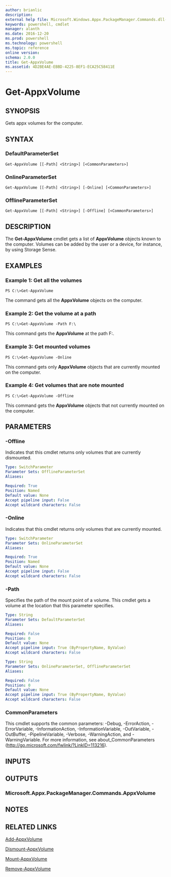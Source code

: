 ```yaml
---
author: brianlic
description: 
external help file: Microsoft.Windows.Appx.PackageManager.Commands.dll-Help.xml
keywords: powershell, cmdlet
manager: alanth
ms.date: 2016-12-20
ms.prod: powershell
ms.technology: powershell
ms.topic: reference
online version: 
schema: 2.0.0
title: Get-AppxVolume
ms.assetid: 4D2BE4AE-EBBD-4225-8EF1-ECA25C58411E
---
```


# Get-AppxVolume

## SYNOPSIS
Gets appx volumes for the computer.

## SYNTAX

### DefaultParameterSet
```
Get-AppxVolume [[-Path] <String>] [<CommonParameters>]
```

### OnlineParameterSet
```
Get-AppxVolume [[-Path] <String>] [-Online] [<CommonParameters>]
```

### OfflineParameterSet
```
Get-AppxVolume [[-Path] <String>] [-Offline] [<CommonParameters>]
```

## DESCRIPTION
The **Get-AppxVolume** cmdlet gets a list of **AppxVolume** objects known to the computer.
Volumes can be added by the user or a device, for instance, by using Storage Sense.

## EXAMPLES

### Example 1: Get all the volumes
```
PS C:\>Get-AppxVolume
```

The command gets all the **AppxVolume** objects on the computer.

### Example 2: Get the volume at a path
```
PS C:\>Get-AppxVolume -Path F:\
```

This command gets the **AppxVolume** at the path F:\.

### Example 3: Get mounted volumes
```
PS C:\>Get-AppxVolume -Online
```

This command gets only **AppxVolume** objects that are currently mounted on the computer.

### Example 4: Get volumes that are note mounted
```
PS C:\>Get-AppxVolume -Offline
```

This command gets the **AppxVolume** objects that not currently mounted on the computer.

## PARAMETERS

### -Offline
Indicates that this cmdlet returns only volumes that are currently dismounted.

```yaml
Type: SwitchParameter
Parameter Sets: OfflineParameterSet
Aliases: 

Required: True
Position: Named
Default value: None
Accept pipeline input: False
Accept wildcard characters: False
```

### -Online
Indicates that this cmdlet returns only volumes that are currently mounted.

```yaml
Type: SwitchParameter
Parameter Sets: OnlineParameterSet
Aliases: 

Required: True
Position: Named
Default value: None
Accept pipeline input: False
Accept wildcard characters: False
```

### -Path
Specifies the path of the mount point of a volume.
This cmdlet gets a volume at the location that this parameter specifies.

```yaml
Type: String
Parameter Sets: DefaultParameterSet
Aliases: 

Required: False
Position: 0
Default value: None
Accept pipeline input: True (ByPropertyName, ByValue)
Accept wildcard characters: False
```

```yaml
Type: String
Parameter Sets: OnlineParameterSet, OfflineParameterSet
Aliases: 

Required: False
Position: 0
Default value: None
Accept pipeline input: True (ByPropertyName, ByValue)
Accept wildcard characters: False
```

### CommonParameters
This cmdlet supports the common parameters: -Debug, -ErrorAction, -ErrorVariable, -InformationAction, -InformationVariable, -OutVariable, -OutBuffer, -PipelineVariable, -Verbose, -WarningAction, and -WarningVariable. For more information, see about_CommonParameters (http://go.microsoft.com/fwlink/?LinkID=113216).

## INPUTS

## OUTPUTS

### Microsoft.Appx.PackageManager.Commands.AppxVolume

## NOTES

## RELATED LINKS

[Add-AppxVolume](./Add-AppxVolume.md)

[Dismount-AppxVolume](./Dismount-AppxVolume.md)

[Mount-AppxVolume](./Mount-AppxVolume.md)

[Remove-AppxVolume](./Remove-AppxVolume.md)

